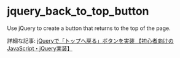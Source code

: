 # jquery_back_to_top_button
Use jQuery to create a button that returns to the top of the page.

詳細な記事: [jQueryで「トップへ戻る」ボタンを実装 【初心者向けのJavaScript・jQuery実装】](https://it-web-life.com/jquery_back_to_top_button/)
